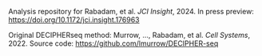 Analysis repository for Rabadam, et al. _JCI Insight_, 2024. In press preview: https://doi.org/10.1172/jci.insight.176963

Original DECIPHERseq method: Murrow, ..., Rabadam, et al. _Cell Systems_, 2022. Source code: https://github.com/lmurrow/DECIPHER-seq

